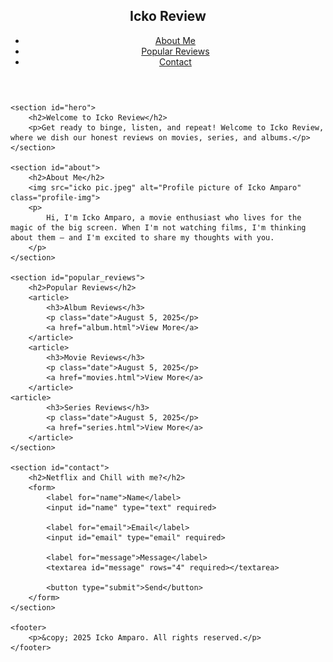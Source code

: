 <!DOCTYPE html>
<html lang="en">


<head>
    <meta charset="UTF-8">
    <meta name="viewport" content="width=device-width, initial-scale=1.0">
    <title>Icko REview</title>
    <link rel="stylesheet" href="styles.css">
</head>
<body>
    <header>
        <nav>
            <h1>Icko Review</h1>
            <ul>
                <li><a href="#about">About Me</a></li>
                <li><a href="#popular_reviews">Popular Reviews</a></li>
                <li><a href="#contact">Contact</a></li>
            </ul>
        </nav>
    </header>

    <section id="hero">
        <h2>Welcome to Icko Review</h2>
        <p>Get ready to binge, listen, and repeat! Welcome to Icko Review, where we dish our honest reviews on movies, series, and albums.</p>
    </section>

    <section id="about">
        <h2>About Me</h2>
        <img src="icko pic.jpeg" alt="Profile picture of Icko Amparo" class="profile-img">
        <p>
            Hi, I'm Icko Amparo, a movie enthusiast who lives for the magic of the big screen. When I'm not watching films, I'm thinking about them – and I'm excited to share my thoughts with you.
        </p>
    </section>

    <section id="popular_reviews">
        <h2>Popular Reviews</h2>
        <article>
            <h3>Album Reviews</h3>
            <p class="date">August 5, 2025</p>
            <a href="album.html">View More</a>
        </article>
        <article>
            <h3>Movie Reviews</h3>
            <p class="date">August 5, 2025</p>
            <a href="movies.html">View More</a>
        </article>
	<article>
            <h3>Series Reviews</h3>
            <p class="date">August 5, 2025</p>
            <a href="series.html">View More</a>
        </article>
    </section>

    <section id="contact">
        <h2>Netflix and Chill with me?</h2>
        <form>
            <label for="name">Name</label>
            <input id="name" type="text" required>

            <label for="email">Email</label>
            <input id="email" type="email" required>

            <label for="message">Message</label>
            <textarea id="message" rows="4" required></textarea>

            <button type="submit">Send</button>
        </form>
    </section>

    <footer>
        <p>&copy; 2025 Icko Amparo. All rights reserved.</p>
    </footer>
</body>
</html>
